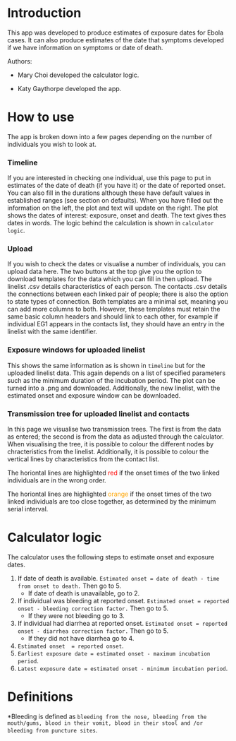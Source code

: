 Introduction
============

This app was developed to produce estimates of exposure dates for Ebola
cases. It can also produce estimates of the date that symptoms developed
if we have information on symptoms or date of death.

Authors:

-   Mary Choi developed the calculator logic.

-   Katy Gaythorpe developed the app.

How to use
==========

The app is broken down into a few pages depending on the number of
individuals you wish to look at.

### Timeline

If you are interested in checking one individual, use this page to put
in estimates of the date of death (if you have it) or the date of
reported onset. You can also fill in the durations although these have
default values in established ranges (see section on defaults). When you
have filled out the information on the left, the plot and text will
update on the right. The plot shows the dates of interest: exposure,
onset and death. The text gives thes dates in words. The logic behind
the calculation is shown in `calculator logic`.

### Upload

If you wish to check the dates or visualise a number of individuals, you
can upload data here. The two buttons at the top give you the option to
download templates for the data which you can fill in then upload. The
linelist .csv details characteristics of each person. The contacts .csv
details the connections between each linked pair of people; there is
also the option to state types of connection. Both templates are a
minimal set, meaning you can add more columns to both. However, these
templates must retain the same basic column headers and should link to
each other, for example if individual EG1 appears in the contacts list,
they should have an entry in the linelist with the same identifier.

### Exposure windows for uploaded linelist

This shows the same information as is shown in `timeline` but for the
uploaded linelist data. This again depends on a list of specified
parameters such as the minimum duration of the incubation period. The
plot can be turned into a .png and downloaded. Additionally, the new
linelist, with the estimated onset and exposure window can be
downloaded.

### Transmission tree for uploaded linelist and contacts

In this page we visualise two transmission trees. The first is from the
data as entered; the second is from the data as adjusted through the
calculator. When visualising the tree, it is possible to colour the
different nodes by chracteristics from the linelist. Additionally, it is
possible to colour the vertical lines by characteristics from the
contact list.

The horiontal lines are highlighted <span style="color:red">red</span>
if the onset times of the two linked individuals are in the wrong order.

The horiontal lines are highlighted <span
style="color:orange">orange</span> if the onset times of the two linked
individuals are too close together, as determined by the minimum serial
interval.

Calculator logic
================

The calculator uses the following steps to estimate onset and exposure
dates.

1.  If date of death is available.
    `Estimated onset = date of death - time from onset to death.` Then
    go to 5.
    -   If date of death is unavailable, go to 2.
2.  If individual was bleeding at reported onset.
    `Estimated onset = reported onset - bleeding correction factor.`
    Then go to 5.
    -   If they were not bleeding go to 3.
3.  If individual had diarrhea at reported onset.
    `Estimated onset = reported onset - diarrhea correction factor.`
    Then go to 5.
    -   If they did not have diarrhea go to 4.
4.  `Estimated onset  = reported onset`.
5.  `Earliest exposure date = estimated onset - maximum incubation period`.
6.  `Latest exposure date = estimated onset - minimum incubation period`.

Definitions
===========

\*Bleeding is defined as
`bleeding from the nose, bleeding from the mouth/gums, blood in their vomit, blood in their stool and /or bleeding from puncture sites`.
